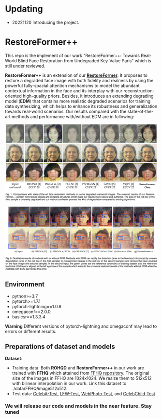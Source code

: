 # Updating

- 20221120 Introducing the project.

# RestoreFormer++

This repo is the implement of our work "RestoreFormer++: Towards Real-World Blind Face Restoration from Undegraded Key-Value Paris" which is still under reviewed.

**RestoreFormer++** is an extension of our [**RestoreFormer**](https://openaccess.thecvf.com/content/CVPR2022/papers/Wang_RestoreFormer_High-Quality_Blind_Face_Restoration_From_Undegraded_Key-Value_Pairs_CVPR_2022_paper.pdf). It proposes to restore a degraded face image with both fidelity and realness by using the powerful fully-spacial attention mechanisms to model the abundant contextual information in the face and its interplay with our reconstruction-oriented high-quality priors. Besides, it introduces an extending degrading model (**EDM**) that contains more realistic degraded scenarios for training data synthesizing, which helps to enhance its robustness and generalization towards real-world scenarios. Our results compared with the state-of-the-art methods and performance with/without EDM are in following:

![images/fig1.png](images/fig1.png)

![images/fig3.png](images/fig3.png)

## Environment

- python>=3.7
- pytorch>=1.7.1
- pytorch-lightning==1.0.8
- omegaconf==2.0.0
- basicsr==1.3.3.4

**Warning** Different versions of pytorch-lightning and omegaconf may lead to errors or different results.

## Preparations of dataset and models

**Dataset**: 
- Training data: Both **ROHQD** and **RestoreFormer++** in our work are trained with **FFHQ** which attained from [FFHQ repository](https://github.com/NVlabs/ffhq-dataset). The original size of the images in FFHQ are 1024x1024. We resize them to 512x512 with bilinear interpolation in our work. Link this dataset to ./data/FFHQ/image512x512.
- <a id="testset">Test data</a>: [CelebA-Test](https://pan.baidu.com/s/1iUvBBFMkjgPcWrhZlZY2og?pwd=test), [LFW-Test](http://vis-www.cs.umass.edu/lfw/#views), [WebPhoto-Test](https://xinntao.github.io/projects/gfpgan), and [CelebChild-Test](https://xinntao.github.io/projects/gfpgan)

###  We will release our code and models in the near feature. Stay tuned
